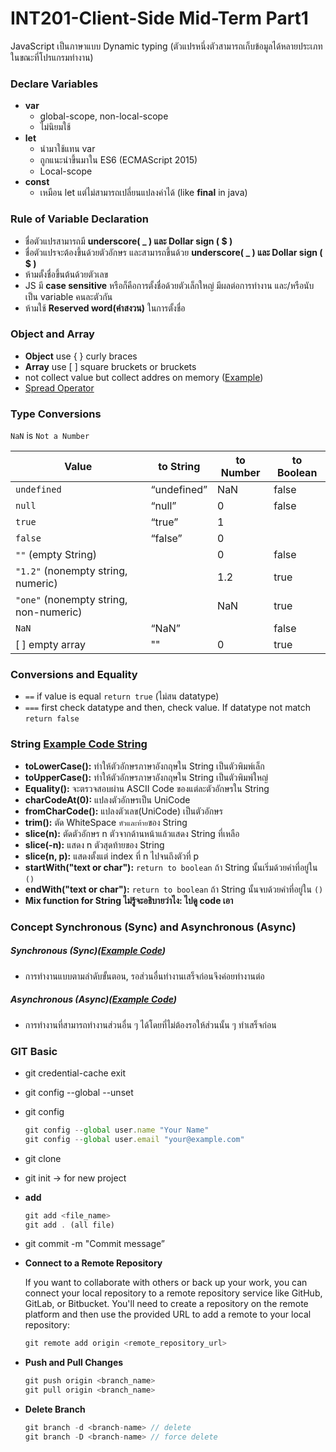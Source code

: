 # INT201-Client-Side Mid-Term Part1
JavaScript เป็นภาษาแบบ Dynamic typing (ตัวแปรหนึ่งตัวสามารถเก็บข้อมูลได้หลายประเภทในขณะที่โปรแกรมทำงาน)
### Declare Variables
- **var**
    - global-scope, non-local-scope
    - ไม่นิยมใช้
- **let**
    - นำมาใช้แทน var
    - ถูกแนะนำขึ้นมาใน ES6 (ECMAScript 2015)
    - Local-scope
- **const**
    - เหมือน let แต่ไม่สามารถเปลี่ยนแปลงค่าได้ (like **final** in java)

### Rule of Variable Declaration
- ชื่อตัวแปรสามารถมี **underscore( _ ) และ Dollar sign ( $ )**
- ชื่อตัวแปรจะต้องขึ้นด้วยตัวอักษร และสามารถขึ้นด้วย **underscore( _ ) และ Dollar sign ( $ )**
- ห้ามตั้งชื่อขึ้นต้นด้วยตัวเลข
- JS มี **case sensitive** หรือก็คือการตั้งชื่อด้วยตัวเล็กใหญ่ มีผลต่อการทำงาน และ/หรือนับเป็น variable คนละตัวกัน
- ห้ามใช้ **Reserved word(คำสงวน)** ในการตั้งชื่อ

### Object and Array
- **Object** use { } curly braces
- **Array** use [ ] square bruckets or bruckets
- not collect value but collect addres on memory ([Example](./objectAndArray/array/checkArray.js))
- [Spread Operator](./objectAndArray/spreadOperator.js)

### **Type Conversions**
    
`NaN` is `Not a Number`
    
| Value | to String | to Number | to Boolean |
| --- | --- | --- | --- |
| `undefined` | “undefined” | NaN | false |
| `null` | “null” | 0 | false |
| `true` | “true” | 1 |  |
| `false` | “false” | 0 |  |
| `""` (empty String) |  | 0 | false |
| `"1.2"` (nonempty string, numeric) |  | 1.2 | true |
| `"one"` (nonempty string, non-numeric) |  | NaN | true |
| `NaN` | “NaN” |  | false |
| [ ] empty array | "" | 0 | true |

### **Conversions and Equality**
- `==` if value is equal `return true` (ไม่สน datatype)
- `===` first check datatype and then, check value. If datatype not match `return false`

### String [Example Code String](./objectAndArray/array/string.js)
- **toLowerCase():** ทำให้ตัวอักษรภาษาอังกฤษใน String เป็นตัวพิมพ์เล็ก
- **toUpperCase():** ทำให้ตัวอักษรภาษาอังกฤษใน String เป็นตัวพิมพ์ใหญ่
- **Equality():** จะตรวจสอบผ่าน ASCII Code ของแต่ละตัวอักษรใน String 
- **charCodeAt(0):** แปลงตัวอักษรเป็น UniCode
- **fromCharCode():** แปลงตัวเลข(UniCode) เป็นตัวอักษร
- **trim():** ตัด WhiteSpace `หัวและท้าย`ของ String 
- **slice(n):** ตัดตัวอักษร n ตัวจากด้านหน้าแล้วแสดง String ที่เหลือ
- **slice(-n):** แสดง n ตัวสุดท้ายของ String 
- **slice(n, p):** แสดงตั้งแต่ index ที่ n ไปจนถึงตัวที่ p
- **startWith("text or char"):** `return to boolean` ถ้า String นั้นเริ่มด้วยคำที่อยู่ใน `()`
- **endWith("text or char"):** `return to boolean` ถ้า String นั้นจบด้วยคำที่อยู่ใน `()`
- **Mix function for String ไม่รู้จะอธิบายว่าไง: ไปดู code เอา**


### Concept Synchronous (Sync) and Asynchronous (Async) 
##### **Synchronous (Sync)**([Example Code](./mid-term1/syncAndAsync/sync.js))
- การทำงานแบบตามลำดับขั้นตอน, รอส่วนอื่นทำงานเสร็จก่อนจึงค่อยทำงานต่อ

##### **Asynchronous (Async)**([Example Code](./mid-term1/syncAndAsync/async.js))
- การทำงานที่สามารถทำงานส่วนอื่น ๆ ได้โดยที่ไม่ต้องรอให้ส่วนนั้น ๆ ทำเสร็จก่อน

### GIT Basic
- git credential-cache exit
- git config --global --unset
- git config
    
    ```jsx
    git config --global user.name "Your Name"
    git config --global user.email "your@example.com"
    ```
    
- git clone <repo url>
- git init → for new project
- **add**
    
    ```jsx
    git add <file_name>
    git add . (all file)
    ```
    
- git commit -m "Commit message”
- **Connect to a Remote Repository**
    
    If you want to collaborate with others or back up your work, you can connect your local repository to a remote repository service like GitHub, GitLab, or Bitbucket. You'll need to create a repository on the remote platform and then use the provided URL to add a remote to your local repository:
    
    ```jsx
    git remote add origin <remote_repository_url>
    ```
    
- **Push and Pull Changes**
    
    ```jsx
    git push origin <branch_name>
    git pull origin <branch_name>
    ```

- **Delete Branch**
    ```jsx
    git branch -d <branch-name> // delete
    git branch -D <branch-name> // force delete
    ```